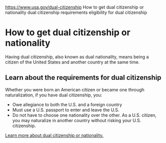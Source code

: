 

https://www.usa.gov/dual-citizenship
How to get dual citizenship or nationality
dual citizenship requirements
eligibility for dual citizenship

How to get dual citizenship or nationality
==========================================

Having dual citizenship, also known as dual nationality, means being a citizen of the United States and another country at the same time.

**Learn about the requirements for dual citizenship**
-----------------------------------------------------

Whether you were born an American citizen or became one through naturalization, if you have dual citizenship, you:

* Owe allegiance to both the U.S. and a foreign country
* Must use a U.S. passport to enter and leave the U.S.
* Do not have to choose one nationality over the other. As a U.S. citizen, you may naturalize in another country without risking your U.S. citizenship.

[Learn more about dual citizenship or nationality.](https://travel.state.gov/content/travel/en/legal/travel-legal-considerations/Relinquishing-US-Nationality/Dual-Nationality.html)
